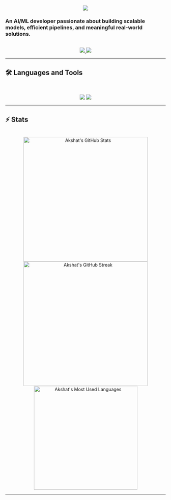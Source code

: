 <h1 align="center">
    <img src="https://readme-typing-svg.herokuapp.com/?font=Inter&size=48&center=true&vCenter=true&width=500&height=70&color=4493F8&duration=4000&lines=Hi+There!+👋;+I'm+Akshat!;" />
</h1>

### An AI/ML developer passionate about building scalable models, efficient pipelines, and meaningful real-world solutions.

<br>

<div align="center">
  <a href="mailto:akshatbhadani06@gmail.com">
    <img src="https://img.shields.io/badge/Gmail-333333?style=for-the-badge&logo=gmail&logoColor=red" />
  </a>
  <a href="https://www.linkedin.com/in/akshat-bhadani-94a806254/" target="_blank">
    <img src="https://img.shields.io/badge/LinkedIn-0077B5?style=for-the-badge&logo=linkedin&logoColor=white" target="_blank" />
  </a>
</div>

<hr>

## 🛠️ Languages and Tools

<br>

<p align="center">
  <img src="https://skillicons.dev/icons?i=python,tensorflow,pytorch,jupyter,numpy,pandas,scikit-learn,matplotlib" />
  <img src="https://skillicons.dev/icons?i=arduino,opencv,git,github,vscode,linux,raspberrypi" />
</p>

<hr>

## ⚡️ Stats

<br>

<div align=center>
  <img width=390 src="https://github-readme-stats.vercel.app/api?username=akshat&theme=transparent&count_private=true&show_icons=true&rank_icon=github&locale=en" alt="Akshat's GitHub Stats" />
  <img width=390 src="https://github-readme-streak-stats.herokuapp.com/?user=akshat&theme=transparent&count_private=true&border_radius=10&locale=en" alt="Akshat's GitHub Streak" />
  <img width=325 src="https://github-readme-stats.vercel.app/api/top-langs?username=akshat&theme=transparent&layout=donut&hide=css&langs_count=8&border_radius=10&show_icons=true&locale=en" alt="Akshat's Most Used Languages" />
</div>

<hr>
